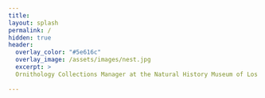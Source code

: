 ```yaml
---
title: 
layout: splash
permalink: /
hidden: true
header:
  overlay_color: "#5e616c"
  overlay_image: /assets/images/nest.jpg
  excerpt: >
  Ornithology Collections Manager at the Natural History Museum of Los Angeles County. PhD in Ecology and Evolutionary Biology. <br />
  
---
```

